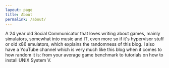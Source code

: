 ```yaml
---
layout: page
title: About
permalink: /about/
---
```

A 24 year old Social Communicator that loves writing about games, mainly simulators, somewhat into music and IT, even more so if it's hypervisor stuff or old x86 emulators, which explains the randomness of this blog. 
I also have a YouTube channel which is very much like this blog when it comes to how random it is: from your average game benchmark to tutorials on how to install UNIX System V.


